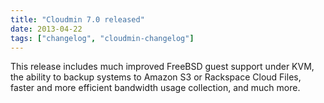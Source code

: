 ```yaml
---
title: "Cloudmin 7.0 released"
date: 2013-04-22
tags: ["changelog", "cloudmin-changelog"]
---
```


This release includes much improved FreeBSD guest support under KVM, the ability to backup systems to Amazon S3 or Rackspace Cloud Files, faster and more efficient bandwidth usage collection, and much more.
